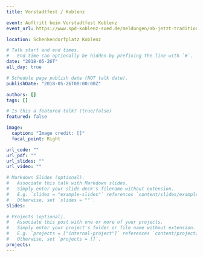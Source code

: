 ```yaml
---
title: Vorstadtfest / Koblenz

event: Auftritt beim Vorstadtfest Koblenz
event_url: https://www.spd-koblenz-sued.de/meldungen/ab-jetzt-tradition/

location: Schenkendorfplatz Koblenz

# Talk start and end times.
#   End time can optionally be hidden by prefixing the line with `#`.
date: "2018-05-26T"
all_day: true

# Schedule page publish date (NOT talk date).
publishDate: "2018-05-26T00:00:00Z"

authors: []
tags: []

# Is this a featured talk? (true/false)
featured: false

image:
  caption: "Image credit: []"
  focal_point: Right

url_code: ""
url_pdf: ""
url_slides: ""
url_video: ""

# Markdown Slides (optional).
#   Associate this talk with Markdown slides.
#   Simply enter your slide deck's filename without extension.
#   E.g. `slides = "example-slides"` references `content/slides/example-slides.md`.
#   Otherwise, set `slides = ""`.
slides:

# Projects (optional).
#   Associate this post with one or more of your projects.
#   Simply enter your project's folder or file name without extension.
#   E.g. `projects = ["internal-project"]` references `content/project/deep-learning/index.md`.
#   Otherwise, set `projects = []`.
projects:
---
```

